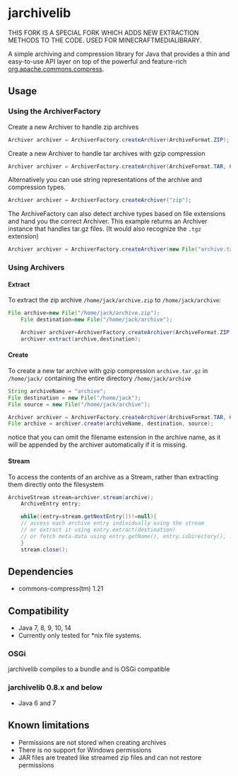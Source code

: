 jarchivelib
===========

THIS FORK IS A SPECIAL FORK WHICH ADDS NEW EXTRACTION METHODS TO THE CODE. USED FOR
MINECRAFTMEDIALIBRARY.

A simple archiving and compression library for Java that provides a thin and easy-to-use API layer
on top of the powerful and feature-rich [org.apache.commons.compress].

[org.apache.commons.compress]: http://commons.apache.org/proper/commons-compress/

Usage
-----

### Using the ArchiverFactory

Create a new Archiver to handle zip archives

```java
Archiver archiver = ArchiverFactory.createArchiver(ArchiveFormat.ZIP);
```

Create a new Archiver to handle tar archives with gzip compression

```java
Archiver archiver = ArchiverFactory.createArchiver(ArchiveFormat.TAR, CompressionType.GZIP);
```

Alternatively you can use string representations of the archive and compression types.

```java
Archiver archiver = ArchiverFactory.createArchiver("zip");
```

The ArchiveFactory can also detect archive types based on file extensions and hand you the correct
Archiver. This example returns an Archiver instance that handles tar.gz files. (It would also
recognize the `.tgz` extension)

```java
Archiver archiver = ArchiverFactory.createArchiver(new File("archive.tar.gz"));
```

### Using Archivers

#### Extract

To extract the zip archive `/home/jack/archive.zip` to `/home/jack/archive`:

```java
File archive=new File("/home/jack/archive.zip");
    File destination=new File("/home/jack/archive");

    Archiver archiver=ArchiverFactory.createArchiver(ArchiveFormat.ZIP);
    archiver.extract(archive,destination);
```

#### Create

To create a new tar archive with gzip compression `archive.tar.gz` in `/home/jack/` containing the
entire directory `/home/jack/archive`

```java
String archiveName = "archive";
File destination = new File("/home/jack");
File source = new File("/home/jack/archive");

Archiver archiver = ArchiverFactory.createArchiver(ArchiveFormat.TAR, CompressionType.GZIP);
File archive = archiver.create(archiveName, destination, source);
```

notice that you can omit the filename extension in the archive name, as it will be appended by the
archiver automatically if it is missing.

#### Stream

To access the contents of an archive as a Stream, rather than extracting them directly onto the
filesystem

```java
ArchiveStream stream=archiver.stream(archive);
    ArchiveEntry entry;

    while((entry=stream.getNextEntry())!=null){
    // access each archive entry individually using the stream
    // or extract it using entry.extract(destination)
    // or fetch meta-data using entry.getName(), entry.isDirectory(), ...
    }
    stream.close();
```

Dependencies
------------

* commons-compress(tm) 1.21

Compatibility
-------------

* Java 7, 8, 9, 10, 14
* Currently only tested for *nix file systems.

### OSGi

jarchivelib compiles to a bundle and is OSGi compatible

### jarchivelib 0.8.x and below

* Java 6 and 7

Known limitations
-----------------

* Permissions are not stored when creating archives
* There is no support for Windows permissions
* JAR files are treated like streamed zip files and can not restore permissions

